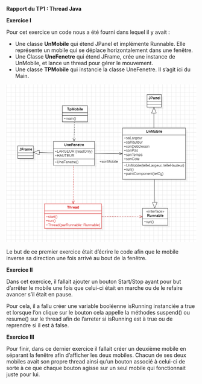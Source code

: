 **Rapport du TP1 : Thread Java**

**Exercice I** 

Pour cet exercice un code nous a été fourni dans lequel il y avait :

- Une classe **UnMobile** qui étend JPanel et implémente Runnable. Elle représente un mobile qui se déplace horizontalement dans une fenêtre.
- Une Classe **UneFenetre** qui étend JFrame, crée une instance de UnMobile, et lance un thread pour gérer le mouvement.
- Une classe **TPMobile** qui instancie la classe UneFenetre. Il s’agit ici du Main.

![Diagramme UML du TPMobile](Diagramme_TP_Mobile.png)

Le but de ce premier exercice était d’écrire le code afin que le mobile inverse sa direction une fois arrivé au bout de la fenêtre.

**Exercice II** 

Dans cet exercice, il fallait ajouter un bouton Start/Stop ayant pour but d’arrêter le mobile une fois que celui-ci était en marche ou de le refaire avancer s’il était en pause. 

Pour cela, il a fallu créer une variable booléenne isRunning instanciée a true et lorsque l’on clique sur le bouton cela appelle la méthodes suspend() ou resume() sur le thread afin de l’arreter si isRunning est à true ou de reprendre si il est à false.




**Exercice III** 

Pour finir, dans ce dernier exercice il fallait créer un deuxième mobile en séparant la fenêtre afin d’afficher les deux mobiles. Chacun de ses deux mobiles avait son propre thread ainsi qu’un bouton associé à celui-ci de sorte à ce que chaque bouton agisse sur un seul mobile qui fonctionnait juste pour lui.

